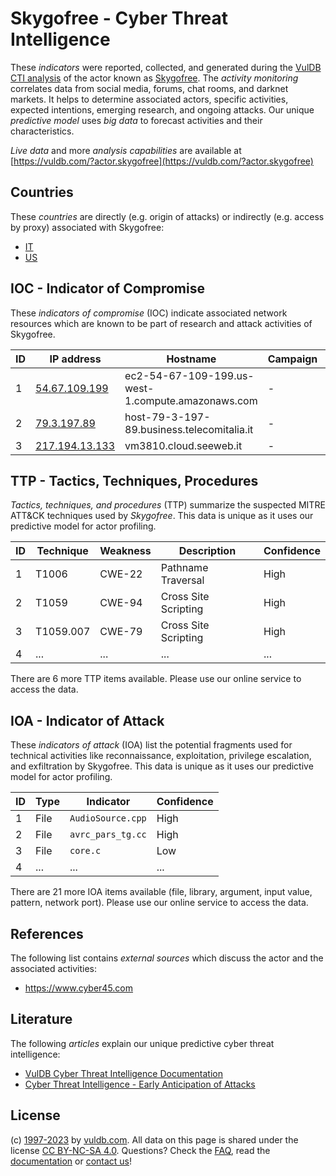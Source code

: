 # Skygofree - Cyber Threat Intelligence

These _indicators_ were reported, collected, and generated during the [VulDB CTI analysis](https://vuldb.com/?kb.cti) of the actor known as [Skygofree](https://vuldb.com/?actor.skygofree). The _activity monitoring_ correlates data from social media, forums, chat rooms, and darknet markets. It helps to determine associated actors, specific activities, expected intentions, emerging research, and ongoing attacks. Our unique _predictive model_ uses _big data_ to forecast activities and their characteristics.

_Live data_ and more _analysis capabilities_ are available at [https://vuldb.com/?actor.skygofree](https://vuldb.com/?actor.skygofree)

## Countries

These _countries_ are directly (e.g. origin of attacks) or indirectly (e.g. access by proxy) associated with Skygofree:

* [IT](https://vuldb.com/?country.it)
* [US](https://vuldb.com/?country.us)

## IOC - Indicator of Compromise

These _indicators of compromise_ (IOC) indicate associated network resources which are known to be part of research and attack activities of Skygofree.

ID | IP address | Hostname | Campaign | Confidence
-- | ---------- | -------- | -------- | ----------
1 | [54.67.109.199](https://vuldb.com/?ip.54.67.109.199) | ec2-54-67-109-199.us-west-1.compute.amazonaws.com | - | Medium
2 | [79.3.197.89](https://vuldb.com/?ip.79.3.197.89) | host-79-3-197-89.business.telecomitalia.it | - | High
3 | [217.194.13.133](https://vuldb.com/?ip.217.194.13.133) | vm3810.cloud.seeweb.it | - | High

## TTP - Tactics, Techniques, Procedures

_Tactics, techniques, and procedures_ (TTP) summarize the suspected MITRE ATT&CK techniques used by _Skygofree_. This data is unique as it uses our predictive model for actor profiling.

ID | Technique | Weakness | Description | Confidence
-- | --------- | -------- | ----------- | ----------
1 | T1006 | CWE-22 | Pathname Traversal | High
2 | T1059 | CWE-94 | Cross Site Scripting | High
3 | T1059.007 | CWE-79 | Cross Site Scripting | High
4 | ... | ... | ... | ...

There are 6 more TTP items available. Please use our online service to access the data.

## IOA - Indicator of Attack

These _indicators of attack_ (IOA) list the potential fragments used for technical activities like reconnaissance, exploitation, privilege escalation, and exfiltration by Skygofree. This data is unique as it uses our predictive model for actor profiling.

ID | Type | Indicator | Confidence
-- | ---- | --------- | ----------
1 | File | `AudioSource.cpp` | High
2 | File | `avrc_pars_tg.cc` | High
3 | File | `core.c` | Low
4 | ... | ... | ...

There are 21 more IOA items available (file, library, argument, input value, pattern, network port). Please use our online service to access the data.

## References

The following list contains _external sources_ which discuss the actor and the associated activities:

* https://www.cyber45.com

## Literature

The following _articles_ explain our unique predictive cyber threat intelligence:

* [VulDB Cyber Threat Intelligence Documentation](https://vuldb.com/?kb.cti)
* [Cyber Threat Intelligence - Early Anticipation of Attacks](https://www.scip.ch/en/?labs.20201022)

## License

(c) [1997-2023](https://vuldb.com/?kb.changelog) by [vuldb.com](https://vuldb.com/?kb.about). All data on this page is shared under the license [CC BY-NC-SA 4.0](https://creativecommons.org/licenses/by-nc-sa/4.0/). Questions? Check the [FAQ](https://vuldb.com/?kb.faq), read the [documentation](https://vuldb.com/?kb) or [contact us](https://vuldb.com/?contact)!
